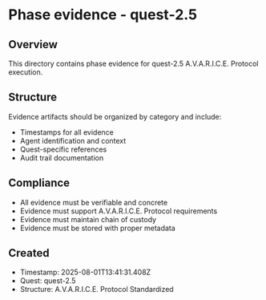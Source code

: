# Phase evidence - quest-2.5

## Overview

This directory contains phase evidence for quest-2.5 A.V.A.R.I.C.E. Protocol execution.

## Structure

Evidence artifacts should be organized by category and include:

- Timestamps for all evidence
- Agent identification and context
- Quest-specific references
- Audit trail documentation

## Compliance

- All evidence must be verifiable and concrete
- Evidence must support A.V.A.R.I.C.E. Protocol requirements
- Evidence must maintain chain of custody
- Evidence must be stored with proper metadata

## Created

- Timestamp: 2025-08-01T13:41:31.408Z
- Quest: quest-2.5
- Structure: A.V.A.R.I.C.E. Protocol Standardized
